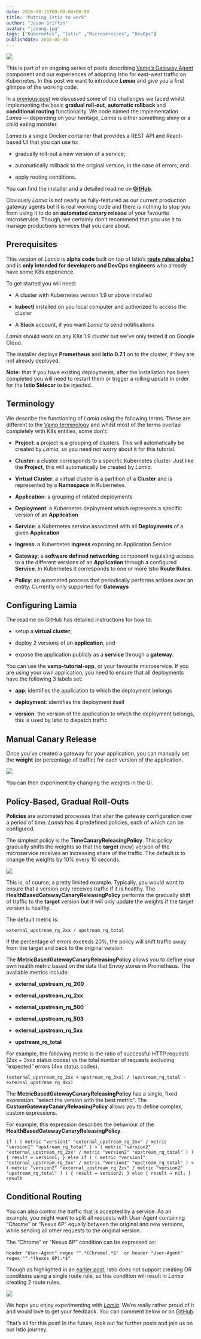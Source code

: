 ```yaml
---
date: 2016-08-15T09:00:00+00:00
title: "Putting Istio to work"
author: "Jason Griffin"
avatar: "jasong.jpg"
tags: ["Kubernetes", "Istio" ,"Microservices", "DevOps"]
publishdate: 2018-05-04
---
```


![](https://cdn-images-1.medium.com/max/720/1*hHVBnftiViKepR6EMbG5RA.png)

This is part of an ongoing series of posts describing [Vamp’s Gateway Agent](https://medium.com/vamp-io/vamps-gateway-agent-9508ad5a5177) component and our experiences of adopting Istio for east-west traffic on Kubernetes. In this post we want to introduce ***Lamia*** and give you a first glimpse of the working code.

<!--more-->

In a [previous post](https://medium.com/vamp-io/taming-istio-76fab339f685) we discussed some of the challenges we faced whilst implementing the basic **gradual roll-out**, **automatic rollback** and **conditional routing** functionality. We code named the implementation *Lamia* — depending on your heritage, *Lamia* is either something shiny or a child eating monster.

*Lamia* is a single Docker container that provides a REST API and React-based UI that you can use to:

* gradually roll-out a new version of a service;

* automatically rollback to the original version, in the case of errors; and

* apply routing conditions.

You can find the installer and a detailed readme on **[GitHub](https://github.com/magneticio/vamp2setup)**.

Obviously *Lamia* is not nearly as fully-featured as our current production gateway agents but it is real working code and there is nothing to stop you from using it to do an **automated canary release** of your favourite microservice. Though, we certainly don’t recommend that you use it to manage productions services that you care about.

## Prerequisites

This version of *Lamia* is **alpha code** built on top of Istio’s **[route rules alpha 1](https://istio.io/docs/reference/config/istio.routing.v1alpha1.html)** and is **only intended for developers and DevOps engineers** who already have some K8s experience.

To get started you will need:

* A cluster with Kubernetes version 1.9 or above installed

* **kubectl** installed on you local computer and authorized to access the cluster

* A **Slack** account, if you want *Lamia* to send notifications

*Lamia* should work on any K8s 1.9 cluster but we’ve only tested it on Google Cloud.

The installer deploys **Prometheus** and **Istio 0.7.1** on to the cluster, if they are not already deployed.

**Note:** that if you have existing deployments, after the installation has been completed you will need to restart them or trigger a rolling update in order for the **Istio Sidecar** to be injected.

## Terminology

We describe the functioning of *Lamia* using the following terms. These are different to the [Vamp terminology](https://vamp.io/documentation/using-vamp/v0.9.5/artifacts/) and whilst most of the terms overlap completely with K8s entities, some don’t:

* **Project**: a project is a grouping of clusters. This will automatically be created by *Lamia*, so you need not worry about it for this tutorial.

* **Cluster**: a cluster corresponds to a specific Kubernetes cluster. Just like the **Project**, this will automatically be created by *Lamia*.

* **Virtual Cluster**: a virtual cluster is a partition of a **Cluster** and is represented by a **Namespace** in Kubernetes.

* **Application**: a grouping of related deployments

* **Deployment**: a Kubernetes deployment which represents a specific version of an **Application**

* **Service**: a Kubernetes service associated with all **Deployments** of a given **Application**

* **Ingress**: a Kubernetes **ingress** exposing an Application Service

* **Gateway**: a **software defined networking** component regulating access to a the different versions of an **Application** through a configured **Service**. In Kubernetes it corresponds to one or more Istio **Route Rules**.

* **Policy**: an automated process that periodically performs actions over an entity. Currently only supported for **Gateways**

## Configuring Lamia

The readme on GitHub has detailed instructions for how to:

* setup a **virtual cluster**,

* deploy 2 versions of an **application**, and

* expose the application publicly as a **service** through a **gateway**.

You can use the **vamp-tutorial-app**, or your favourite microservice. If you are using your own application, you need to ensure that all deployments have the following 3 labels set:

* **app**: identifies the application to which the deployment belongs

* **deployment**: identifies the deployment itself

* **version**: the version of the application to which the deployment belongs, this is used by Istio to dispatch traffic

## Manual Canary Release

Once you’ve created a gateway for your application, you can manually set the **weight** (or percentage of traffic) for each version of the application.

![](https://cdn-images-1.medium.com/max/5760/1*4nI3TuU-b-SJeiaHYRIVcA.png)

You can then experiment by changing the weights in the UI.

## Policy-Based, Gradual Roll-Outs

**Policies** are automated processes that alter the gateway configuration over a period of time. *Lamia* has 4 predefined policies, each of which can be configured.

The simplest policy is the **TimeCanaryReleasingPolicy**. This policy gradually shifts the weights so that the **target** (new) version of the microservice receives an increasing share of the traffic. The default is to change the weights by 10% every 10 seconds.

![](https://cdn-images-1.medium.com/max/5760/1*J6c3QdxjR6hYrX6LS9sRgg.png)

This is, of course, a pretty limited example. Typically, you would want to ensure that a version only receives traffic if it is healthy. The **HealthBasedGatewayCanaryReleasingPolicy** performs the gradually shift of traffic to the **target** version but it will only update the weights if the target version is healthy.

The default metric is:

    external_upstream_rq_2xx / upstream_rq_total

If the percentage of errors exceeds 20%, the policy will shift traffic away from the target and back to the original version.

The **MetricBasedGatewayCanaryReleasingPolicy** allows you to define your own health metric based on the data that Envoy stores in Prometheus. The available metrics include:

* **external_upstream_rq_200**

* **external_upstream_rq_2xx**

* **external_upstream_rq_500**

* **external_upstream_rq_503**

* **external_upstream_rq_5xx**

* **upstream_rq_total**

For example, the following metric is the ratio of successful HTTP requests (2xx + 3xxx status codes) vs the total number of requests excluding “expected” errors (4xx status codes).

    (external_upstream_rq_2xx + upstream_rq_3xx) / (upstream_rq_total - external_upstream_rq_4xx)

The **MetricBasedGatewayCanaryReleasingPolicy** has a single, fixed expression: “select the version with the best metric”. The **CustomGatewayCanaryReleasingPolicy** allows you to define complex, custom expressions.

For example, this expression describes the behaviour of the **HealthBasedGatewayCanaryReleasingPolicy**.

    if ( ( metric "version1" "external_upstream_rq_2xx" / metric "version1" "upstream_rq_total" ) > ( metric "version2" "external_upstream_rq_2xx" / metric "version2" "upstream_rq_total" ) ) { result = version1; } else if ( ( metric "version1" "external_upstream_rq_2xx" / metric "version1" "upstream_rq_total" ) < ( metric "version2" "external_upstream_rq_2xx" / metric "version2" "upstream_rq_total" ) ) { result = version2; } else { result = nil; } result

## Conditional Routing

You can also control the traffic that is accepted by a service. As an example, you might want to split all requests with User-Agent containing “Chrome” or “Nexus 6P” equally between the original and new versions, while sending all other requests to the original version.

The “Chrome” or “Nexus 6P” condition can be expressed as:

    header "User-Agent" regex "^.*(Chrome).*$"  or header "User-Agent" regex "^.*(Nexus 6P).*$"

Though as highlighted in an [earlier post,](https://medium.com/vamp-io/taming-istio-76fab339f685) Istio does not support creating OR conditions using a single route rule, so this condition will result in *Lamia* creating 2 route rules.

![](https://cdn-images-1.medium.com/max/5760/1*ash_Nzvg4HfluVQ7kujyjQ.png)

We hope you enjoy experimenting with *[Lamia](https://github.com/magneticio/vamp2setup)*. We’re really rather proud of it and would love to get your feedback. You can comment below or on [GitHub](https://github.com/magneticio/vamp2setup/issues).

That’s all for this post! In the future, look out for further posts and join us on our Istio journey.
